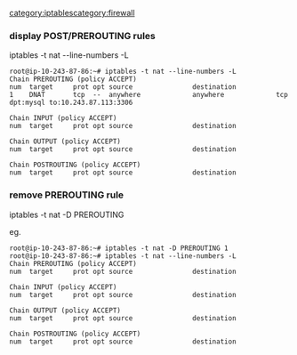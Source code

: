 [category:iptables](category:iptables "wikilink")[category:firewall](category:firewall "wikilink")

### display POST/PREROUTING rules

iptables -t nat --line-numbers -L

```
root@ip-10-243-87-86:~# iptables -t nat --line-numbers -L
Chain PREROUTING (policy ACCEPT)
num  target     prot opt source               destination
1    DNAT       tcp  --  anywhere             anywhere             tcp dpt:mysql to:10.243.87.113:3306

Chain INPUT (policy ACCEPT)
num  target     prot opt source               destination

Chain OUTPUT (policy ACCEPT)
num  target     prot opt source               destination

Chain POSTROUTING (policy ACCEPT)
num  target     prot opt source               destination
```

### remove PREROUTING rule

iptables -t nat -D PREROUTING <LINENUMBER>

eg.

```
root@ip-10-243-87-86:~# iptables -t nat -D PREROUTING 1
root@ip-10-243-87-86:~# iptables -t nat --line-numbers -L
Chain PREROUTING (policy ACCEPT)
num  target     prot opt source               destination

Chain INPUT (policy ACCEPT)
num  target     prot opt source               destination

Chain OUTPUT (policy ACCEPT)
num  target     prot opt source               destination

Chain POSTROUTING (policy ACCEPT)
num  target     prot opt source               destination
```